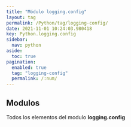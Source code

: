 ```yaml
---
title: "Módulo logging.config"
layout: tag
permalink: /Python/tag/logging-config/
date: 2021-11-01 10:24:03.980418
key: Python.logging.config
sidebar: 
  nav: python
aside: 
  toc: true
pagination: 
  enabled: true
  tag: "logging-config"
  permalink: /:num/
---
```


<h2>Modulos</h2>
Todos los elementos del modulo <strong>logging.config</strong>
